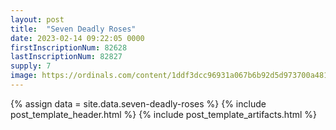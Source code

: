 ```yaml
---
layout: post
title:  "Seven Deadly Roses"
date: 2023-02-14 09:22:05 0000
firstInscriptionNum: 82628
lastInscriptionNum: 82827
supply: 7
image: https://ordinals.com/content/1ddf3dcc96931a067b6b92d5d973700a4810830fa6dcc421dce54ebb4e971e4bi0
---
```

{% assign data = site.data.seven-deadly-roses %}
{% include post_template_header.html %}
{% include post_template_artifacts.html %}